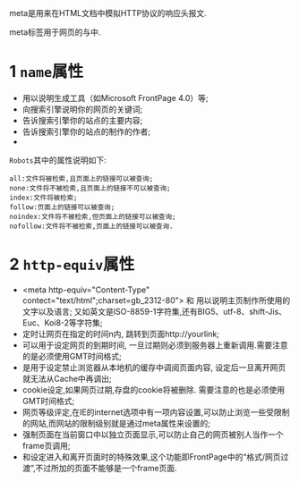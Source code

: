<div class="jumbotron">
	<p>meta是用来在HTML文档中模拟HTTP协议的响应头报文.</p>
	<p>meta标签用于网页的<head>与</head>中.</p>
</div>

1 `name`属性
===

* <meta name="Generator" contect="">用以说明生成工具（如Microsoft FrontPage 4.0）等;
* <meta name="KEYWords" contect="">向搜索引擎说明你的网页的关键词;
* <meta name="DEscription" contect="">告诉搜索引擎你的站点的主要内容;
* <meta name="Author" contect="你的姓名">告诉搜索引擎你的站点的制作的作者;
* <meta name="Robots" contect= "all|none|index|noindex|follow|nofollow">

`Robots`其中的属性说明如下:   

```
all:文件将被检索,且页面上的链接可以被查询;
none:文件将不被检索,且页面上的链接不可以被查询;
index:文件将被检索;
follow:页面上的链接可以被查询;
noindex:文件将不被检索,但页面上的链接可以被查询;
nofollow:文件将不被检索,页面上的链接可以被查询.
```

2 `http-equiv`属性
===

* <meta http-equiv="Content-Type" contect="text/html";charset=gb_2312-80">
和 <meta http-equiv="Content-Language" contect="zh-CN">用以说明主页制作所使用的文字以及语言;
又如英文是ISO-8859-1字符集,还有BIG5、utf-8、shift-Jis、Euc、Koi8-2等字符集;
* <meta http-equiv="Refresh" contect="n;url=http://yourlink"> 定时让网页在指定的时间n内, 跳转到页面http://yourlink;
* <meta http-equiv="Expires" contect="Mon,12 May 2001 00:20:00 GMT"> 可以用于设定网页的到期时间, 一旦过期则必须到服务器上重新调用.需要注意的是必须使用GMT时间格式;
* <meta http-equiv="Pragma" contect="no-cache"> 是用于设定禁止浏览器从本地机的缓存中调阅页面内容, 设定后一旦离开网页就无法从Cache中再调出;
* <meta http-equiv="set-cookie" contect="Mon,12 May 2001 00:20:00 GMT"> cookie设定,如果网页过期,存盘的cookie将被删除. 需要注意的也是必须使用GMT时间格式;
* <meta http-equiv="Pics-label" contect=""> 网页等级评定,在IE的internet选项中有一项内容设置,可以防止浏览一些受限制的网站,而网站的限制级别就是通过meta属性来设置的;
* <meta http-equiv="windows-Target" contect="_top"> 强制页面在当前窗口中以独立页面显示,可以防止自己的网页被别人当作一个frame页调用; 
* <meta http-equiv="Page-Enter" contect="revealTrans(duration=10,transtion= 50)">和<meta http-equiv="Page-Exit" contect="revealTrans(duration=20,transtion=6)">设定进入和离开页面时的特殊效果,这个功能即FrontPage中的“格式/网页过渡”,不过所加的页面不能够是一个frame页面.